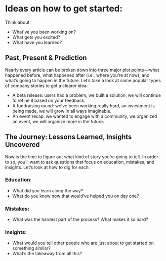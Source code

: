 # Ideas on how to get started:

Think about:

- What've you been working on?
- What gets you excited?
- What have you learned?

## Past, Present & Prediction

Nearly every article can be broken down into three major plot points — what happened before, what happened after (i.e., where you’re at now), and what’s going to happen in the future. Let’s take a look at some popular types of company stories to get a clearer idea:

- A beta release: users had a problem, we built a solution, we will continue to refine it based on your feedback.
- A fundraising round: we’ve been working really hard, an investment is being made, we will grow in all ways imaginable.
- An event recap: we wanted to engage with a community, we organized an event, we will organize more in the future.

## The Journey: Lessons Learned, Insights Uncovered

Now is the time to figure out what kind of story you’re going to tell. In order to so, you’ll want to ask questions that focus on education, mistakes, and insights. Let’s look at how to dig for each:

### Education:

- What did you learn along the way?
- What do you know now that would’ve helped you on day one?

### Mistakes:

- What was the hardest part of the process? What makes it so hard?

### Insights:

- What would you tell other people who are just about to get started on something similar?
- What’s the takeaway from all this?

